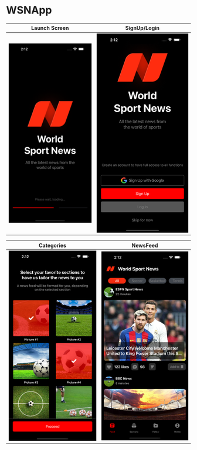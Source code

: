 # WSNApp


| Launch Screen | SignUp/Login |
| --------------|--------------|
|  ![](10.png)  | ![](20.png)  |

| Categories |   NewsFeed    |
|------------|---------------|
| ![](30.png)|  ![](40.png)  |



